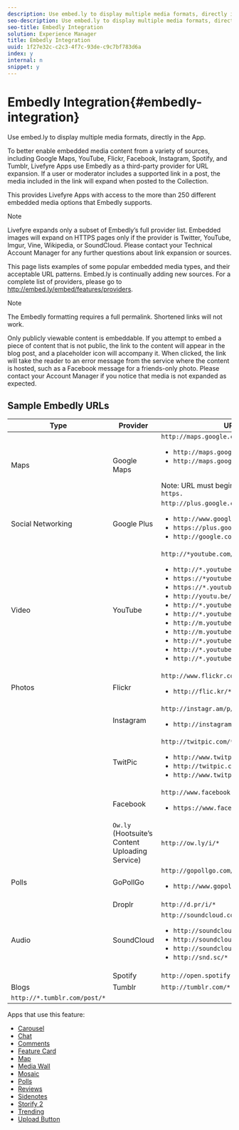 ```yaml
---
description: Use embed.ly to display multiple media formats, directly in the App.
seo-description: Use embed.ly to display multiple media formats, directly in the App.
seo-title: Embedly Integration
solution: Experience Manager
title: Embedly Integration
uuid: 1f27e32c-c2c3-4f7c-93de-c9c7bf783d6a
index: y
internal: n
snippet: y
---
```


# Embedly Integration{#embedly-integration}

Use embed.ly to display multiple media formats, directly in the App.

To better enable embedded media content from a variety of sources, including Google Maps, YouTube, Flickr, Facebook, Instagram, Spotify, and Tumblr, Livefyre Apps use Embedly as a third-party provider for URL expansion. If a user or moderator includes a supported link in a post, the media included in the link will expand when posted to the Collection.

This provides Livefyre Apps with access to the more than 250 different embedded media options that Embedly supports.

>[!NOTE]
>
>Livefyre expands only a subset of Embedly’s full provider list. Embedded images will expand on HTTPS pages only if the provider is Twitter, YouTube, Imgur, Vine, Wikipedia, or SoundCloud. Please contact your Technical Account Manager for any further questions about link expansion or sources.

This page lists examples of some popular embedded media types, and their acceptable URL patterns. Embed.ly is continually adding new sources. For a complete list of providers, please go to http://embed.ly/embed/features/providers.

>[!NOTE]
>
>The Embedly formatting requires a full permalink. Shortened links will not work.

Only publicly viewable content is embeddable. If you attempt to embed a piece of content that is not public, the link to the content will appear in the blog post, and a placeholder icon will accompany it. When clicked, the link will take the reader to an error message from the service where the content is hosted, such as a Facebook message for a friends-only photo. Please contact your Account Manager if you notice that media is not expanded as expected.

## Sample Embedly URLs

|Type|Provider|URLs|
|--- |--- |--- |
|Maps|Google Maps|`http://maps.google.com/maps?*` <br/><ul><li>`http://maps.google.com/?*`</li><li>`http://maps.google.com/maps/ms?*`</li></ul><br/>Note: URL must begin with `http` and not `https.`|
|Social Networking|Google Plus |`http://plus.google.com/*`<br/><ul><li>`http://www.google.com/profiles/*`</li><li> `https://plus.google.com/*`</li><li> `http://google.com/profiles/*`</li></ul> |
| Video | YouTube | `http://*youtube.com/watch*` <br/><ul><li> `http://*.youtube.com/v/*`</li><li>`https://*youtube.com/watch*` </li><li>`https://*.youtube.com/v/*`</li><li>`http://youtu.be/*`</li><li>`http://*.youtube.com/user/*` </li><li>`http://*.youtube.com/*#*/*`</li><li>`http://m.youtube.com/watch*`</li><li>`http://m.youtube.com/index*`</li><li>`http://*.youtube.com/profile*`</li><li>`http://*.youtube.com/view_play_list*`</li><li>`http://*.youtube.com/playlist*`</li></ul>|
|Photos|Flickr|`http://www.flickr.com/photos/*` <br/><ul><li>`http://flic.kr/*`</li></ul>|
||Instagram|`http://instagr.am/p/*` <br/><ul><li>`http://instagram.com/p/*`</li></ul>|
||TwitPic|`http://twitpic.com/*` <br/><ul><li>`http://www.twitpic.com/*`</li><li>`http://twitpic.com/photos/*`</li><li>`http://www.twitpic.com/photos/*`</li></ul>|
||Facebook|`http://www.facebook.com/photo.php*` <br/><ul><li> `https://www.facebook.com/photo.php*`</li></ul>|
||`Ow.ly` (Hootsuite’s Content Uploading Service)|`http://ow.ly/i/*`|
|Polls|GoPollGo|`http://gopollgo.com/*`<br/><ul><li> `http://www.gopollgo.com/*`</li></ul>|
||Droplr|`http://d.pr/i/*`</li></ul>|
|Audio|SoundCloud|`http://soundcloud.com/*` <br/><ul><li>`http://soundcloud.com/*/*` </li><li>`http://soundcloud.com/*/sets/*` </li><li>`http://soundcloud.com/groups/*` </li><li>`http://snd.sc/*`</li></ul>|
||Spotify|`http://open.spotify.com/*`|
|Blogs|Tumblr|`http://tumblr.com/*` 
     `http://*.tumblr.com/post/*`</li></ul>|

Apps that use this feature:

* [Carousel](../../c-about-apps/c-carousel-app/c-carousel-app.md#c_carousel_app)
* [Chat](../../c-about-apps/c-chat-app/c-chat-app.md#c_chat_app)
* [Comments](c_comments_app.md#c_comments_app)
* [Feature Card](../../c-about-apps/c-feature-card-app/c-feature-card-app.md#c_feature_card_app)
* [Map](../../c-about-apps/c-map-app/c-map-app.md#c_map_app)
* [Media Wall](../../c-about-apps/c-media-wall-app/c-media-wall-app.md#c_media_wall_app)
* [Mosaic](../../c-about-apps/c-mosaic-app/c-mosaic-app.md#c_mosaic_app)
* [Polls](../../c-about-apps/c-polls-app/c-polls-app.md#c_polls_app)
* [Reviews](../../c-about-apps/c-reviews-app/c-reviews-app.md#c_reviews_app)
* [Sidenotes](../../c-about-apps/c-sidenotes-app/c-sidenotes-app.md#c_sidenotes_app)
* [Storify 2](../../c-about-apps/c-storify2/c-storify2.md#c_storify2)
* [Trending](../../c-about-apps/c-trending-app/c-trending-app.md#c_trending_app)
* [Upload Button](../../c-about-apps/c-upload-button-app/c-upload-button-app.md#c_upload_button_app)

